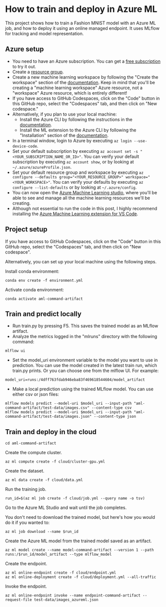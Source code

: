 # How to train and deploy in Azure ML

This project shows how to train a Fashion MNIST model with an Azure ML job, and how to deploy it using an online managed endpoint. It uses MLflow for tracking and model representation.

## Azure setup

* You need to have an Azure subscription. You can get a [free subscription](https://azure.microsoft.com/en-us/free?WT.mc_id=aiml-67316-bstollnitz) to try it out.
* Create a [resource group](https://docs.microsoft.com/en-us/azure/azure-resource-manager/management/manage-resource-groups-portal?WT.mc_id=aiml-67316-bstollnitz).
* Create a new machine learning workspace by following the "Create the workspace" section of the [documentation](https://docs.microsoft.com/en-us/azure/machine-learning/quickstart-create-resources?WT.mc_id=aiml-67316-bstollnitz). Keep in mind that you'll be creating a "machine learning workspace" Azure resource, not a "workspace" Azure resource, which is entirely different!
* If you have access to GitHub Codespaces, click on the "Code" button in this GitHub repo, select the "Codespaces" tab, and then click on "New codespace."
* Alternatively, if you plan to use your local machine:
  * Install the Azure CLI by following the instructions in the [documentation](https://docs.microsoft.com/en-us/cli/azure/install-azure-cli?WT.mc_id=aiml-67316-bstollnitz).
  * Install the ML extension to the Azure CLI by following the "Installation" section of the [documentation](https://docs.microsoft.com/en-us/azure/machine-learning/how-to-configure-cli?WT.mc_id=aiml-67316-bstollnitz).
* In a terminal window, login to Azure by executing `az login --use-device-code`. 
* Set your default subscription by executing `az account set -s "<YOUR_SUBSCRIPTION_NAME_OR_ID>"`. You can verify your default subscription by executing `az account show`, or by looking at `~/.azure/azureProfile.json`.
* Set your default resource group and workspace by executing `az configure --defaults group="<YOUR_RESOURCE_GROUP>" workspace="<YOUR_WORKSPACE>"`. You can verify your defaults by executing `az configure --list-defaults` or by looking at `~/.azure/config`.
* You can now open the [Azure Machine Learning studio](https://ml.azure.com/?WT.mc_id=aiml-67316-bstollnitz), where you'll be able to see and manage all the machine learning resources we'll be creating.
* Although not essential to run the code in this post, I highly recommend installing the [Azure Machine Learning extension for VS Code](https://marketplace.visualstudio.com/items?itemName=ms-toolsai.vscode-ai).


## Project setup

If you have access to GitHub Codespaces, click on the "Code" button in this GitHub repo, select the "Codespaces" tab, and then click on "New codespace".

Alternatively, you can set up your local machine using the following steps.

Install conda environment:

```
conda env create -f environment.yml
```

Activate conda environment:

```
conda activate aml-command-artifact
```


## Train and predict locally

* Run train.py by pressing F5. This saves the trained model as an MLflow artifact.
* Analyze the metrics logged in the "mlruns" directory with the following command:

```
mlflow ui
```

* Set the model_uri environment variable to the model you want to use in prediction. You can use the model created in the latest train run, which train.py prints. Or you can choose one from the mlflow UI. For example:

```
model_uri=runs:/4dff763fdab946eba83f469618544604/model_artifact
```

* Make a local prediction using the trained MLflow model. You can use either csv or json files:

```
mlflow models predict --model-uri $model_uri --input-path "aml-command-artifact/test-data/images.csv" --content-type csv
mlflow models predict --model-uri $model_uri --input-path "aml-command-artifact/test-data/images.json" --content-type json
```


## Train and deploy in the cloud

```
cd aml-command-artifact
```

Create the compute cluster.

```
az ml compute create -f cloud/cluster-gpu.yml 
```

Create the dataset.

```
az ml data create -f cloud/data.yml 
```

Run the training job.

```
run_id=$(az ml job create -f cloud/job.yml --query name -o tsv)
```

Go to the Azure ML Studio and wait until the job completes.

You don't need to download the trained model, but here's how you would do it if you wanted to:

```
az ml job download --name $run_id
```

Create the Azure ML model from the trained model saved as an artifact.

```
az ml model create --name model-command-artifact --version 1 --path runs:/$run_id/model_artifact --type mlflow_model
```

Create the endpoint.

```
az ml online-endpoint create -f cloud/endpoint.yml
az ml online-deployment create -f cloud/deployment.yml --all-traffic
```

Invoke the endpoint.

```
az ml online-endpoint invoke --name endpoint-command-artifact --request-file test-data/images_azureml.json
```